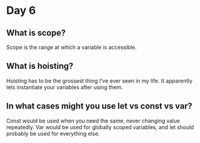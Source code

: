 # Day 6

## What is scope?
Scope is the range at which a variable is accessible.

## What is hoisting?
Hoisting has to be the grossest thing I've ever seen in my life. It apparently lets instantiate your variables after using them.

## In what cases might you use let vs const vs var?
Const would be used when you need the same, never changing value repeatedly. Var would be used for globally scoped variables, and let should probably be used for everything else.